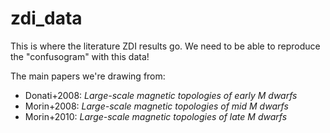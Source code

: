# zdi_data
This is where the literature ZDI results go. We need to be able to reproduce the "confusogram" with this data!

The main papers we're drawing from:
- Donati+2008: *Large-scale magnetic topologies of early M dwarfs*
- Morin+2008: *Large-scale magnetic topologies of mid M dwarfs*
- Morin+2010: *Large-scale magnetic topologies of late M dwarfs*
